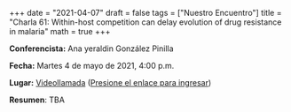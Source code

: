 +++
date      = "2021-04-07"
draft     = false
tags      = ["Nuestro Encuentro"]
title     = "Charla 61: Within-host competition can delay evolution of drug resistance in malaria"
math      = true
+++

**Conferencista:** Ana yeraldin González Pinilla

**Fecha:** Martes 4 de mayo de 2021, 4:00 p.m.

**Lugar:** [Videollamada](https://meet.google.com/izy-pzig-pbf)  ([Presione el enlace para ingresar](https://meet.google.com/izy-pzig-pbf))

**Resumen**: TBA
